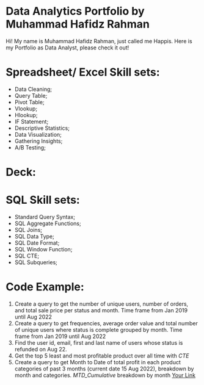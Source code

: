 # Data Analytics Portfolio by Muhammad Hafidz Rahman
Hi! My name is Muhammad Hafidz Rahman, just called me Happis. Here is my Portfolio as Data Analyst, please check it out!

# Spreadsheet/ Excel Skill sets:
* Data Cleaning;
* Query Table;
* Pivot Table;
* Vlookup;
* Hlookup;
* IF Statement;
* Descriptive Statistics;
* Data Visualization;
* Gathering Insights;
* A/B Testing;

# Deck:

# SQL Skill sets:
* Standard Query Syntax;
* SQL Aggregate Functions;
* SQL Joins;
* SQL Data Type;
* SQL Date Format;
* SQL Window Function;
* SQL CTE;
* SQL Subqueries;

# Code Example:
1. Create a query to get the number of unique users, number of orders, and total sale price per status and month. Time frame from Jan 2019 until Aug 2022
2. Create a query to get frequencies, average order value and total number of unique users where status is complete grouped by month. Time frame from Jan 2019 until Aug 2022
3. Find the user id, email, first and last name of users whose status is refunded on Aug 22.
4. Get the top 5 least and most profitable product over all time with *CTE*
5. Create a query to get Month to Date of total profit in each product categories of past 3 months (current date 15 Aug 2022), breakdown by month and categories. *MTD_Cumulative* breakdown by month
[Your Link](https://console.cloud.google.com/bigquery?sq=489260454238:41ad331c1914469e936b9b7aacd625ba)

